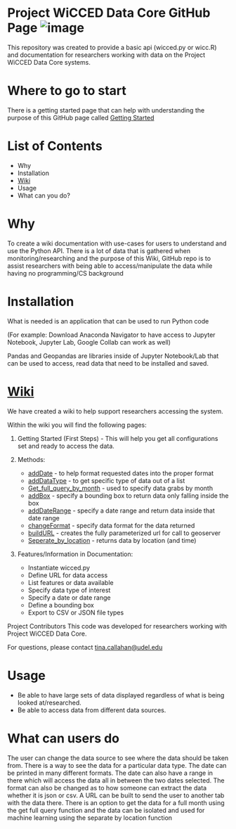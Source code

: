 # Project WiCCED Data Core GitHub Page ![image](https://user-images.githubusercontent.com/58920927/124919410-39b9e400-dfc4-11eb-873d-67593678e8f8.PNG)

This repository was created to provide a basic api (wicced.py or wicc.R) and documentation for researchers working with data on the Project WiCCED Data Core systems.

# Where to go to start

 There is a getting started page that can help with understanding the purpose of this
 GitHub page called [Getting Started](https://github.com/mshatley/epscor/wiki/Getting-Started)

# List of Contents 

* Why
* Installation
* [Wiki](https://github.com/mshatley/epscor/wiki)
* Usage
* What can you do?

# Why
To create a wiki documentation with use-cases for users to understand and use the Python API.
There is a lot of data that is gathered when monitoring/researching and the purpose of this
Wiki, GitHub repo is to assist researchers with being able to access/manipulate the data while
having no programming/CS background

# Installation
What is needed is an application that can be used to run Python code

(For example: Download Anaconda Navigator to have access to Jupyter Notebook, Jupyter Lab,
Google Collab can work as well)

Pandas and Geopandas are libraries inside of Jupyter Notebook/Lab that can be used to access,
read data that need to be installed and saved.

# [Wiki](https://github.com/mshatley/epscor/wiki)
We have created a wiki to help support researchers accessing the system.

Within the wiki you will find the following pages:

1. Getting Started (First Steps) - This will help you get all configurations set and ready to access the data.

2. Methods:
   * [addDate](https://github.com/mshatley/epscor/wiki/addDate) - to help format requested dates into the proper format
   * [addDataType](https://github.com/mshatley/epscor/wiki/addDataType) - to get specific type of data out of a list
   * [Get_full_query_by_month](https://github.com/mshatley/epscor/wiki/get_full_query_by_month) - used to specify data grabs by month
   * [addBox](https://github.com/mshatley/epscor/wiki/addBox) - specify a bounding box to return data only falling inside the box
   * [addDateRange](https://github.com/mshatley/epscor/wiki/addDateRange) - specify a date range and return data inside that date range
   * [changeFormat](https://github.com/mshatley/epscor/wiki/changeFormat) - specify data format for the data returned
   * [buildURL](https://github.com/mshatley/epscor/wiki/buildURL) - creates the fully parameterized url for call to geoserver
   * [Seperate_by_location](https://github.com/mshatley/epscor/wiki/separate_by_location) - returns data by location (and time)

3. Features/Information in Documentation:
   * Instantiate wicced.py
   * Define URL for data access
   * List features or data available
   * Specify data type of interest
   * Specify a date or date range
   * Define a bounding box
   * Export to CSV or JSON file types
 
Project Contributors This code was developed for researchers working with Project WiCCED Data Core.

For questions, please contact tina.callahan@udel.edu

# Usage

* Be able to have large sets of data displayed regardless of what is being looked at/researched.
* Be able to access data from different data sources.


# What can users do

The user can change the data source to see where the data should be taken from. There is a way to
see the data for a particular data type. The date can be printed in many different formats. The
date can also have a range in there which will access the data all in between the two dates selected.
The format can also be changed as to how someone can extract the data whether it is json or csv. A URL
can be built to send the user to another tab with the data there. There is an option to get the data for
a full month using the get full query function and the data can be isolated and used for machine learning
using the separate by location function



